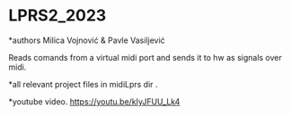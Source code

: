 # LPRS2_2023

*authors Milica Vojnović & Pavle Vasiljević



Reads comands from a virtual midi port and sends it to hw as signals over midi.

*all relevant project files in midiLprs dir .

*youtube video.
	https://youtu.be/kIyJFUU_Lk4
